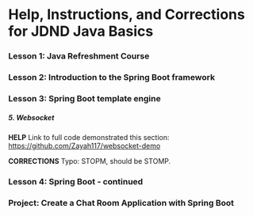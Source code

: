 # Help, Instructions, and Corrections for JDND Java Basics

### Lesson 1: Java Refreshment Course

### Lesson 2: Introduction to the Spring Boot framework

### Lesson 3: Spring Boot template engine

##### 5. Websocket

**HELP**
Link to full code demonstrated this section: https://github.com/Zayah117/websocket-demo

**CORRECTIONS**
Typo: STOPM, should be STOMP.

### Lesson 4: Spring Boot - continued

### Project: Create a Chat Room Application with Spring Boot
